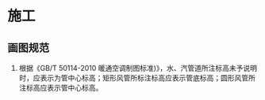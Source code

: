 # 施工

## 画图规范

1. 根据《GB/T 50114-2010 暖通空调制图标准)》，水、汽管道所注标高未予说明时，应表示为管中心标高；矩形风管所标注标高应表示管底标高；圆形风管所注标高应表示管中心标高。
